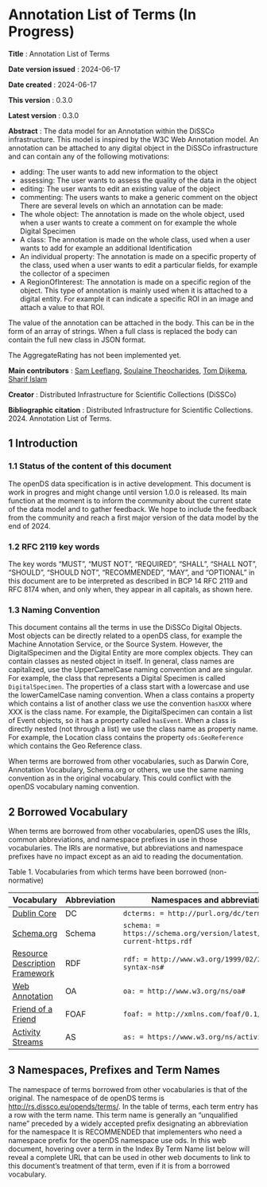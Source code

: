 # Annotation List of Terms (In Progress)

**Title**
: Annotation List of Terms

**Date version issued**
: 2024-06-17

**Date created**
: 2024-06-17

**This version**
: 0.3.0

**Latest version**
: 0.3.0

**Abstract**
: The data model for an Annotation within the DiSSCo infrastructure. This model is inspired by the W3C Web Annotation model.
An annotation can be attached to any digital object in the DiSSCo infrastructure and can contain any of the following motivations:  
- adding: The user wants to add new information to the object  
- assessing: The user wants to assess the quality of the data in the object  
- editing: The user wants to edit an existing value of the object  
- commenting: The users wants to make a generic comment on the object   
There are several levels on which an annotation can be made:  
- The whole object: The annotation is made on the whole object, used when a user wants to create a comment on for example the whole Digital Specimen  
- A class: The annotation is made on the whole class, used when a user wants to add for example an additional Identification  
- An individual property: The annotation is made on a specific property of the class, used when a user wants to edit a particular fields, for example the collector of a specimen  
- A RegionOfInterest: The annotation is made on a specific region of the object. This type of annotation is mainly used when it is attached to a digital entity. For example it can indicate a specific ROI in an image and attach a value to that ROI.  

The value of the annotation can be attached in the body.
This can be in the form of an array of strings.
When a full class is replaced the body can contain the full new class in JSON format.

The AggregateRating has not been implemented yet.

**Main contributors**
: [Sam Leeflang](https://orcid.org/0000-0002-5669-2769), [Soulaine Theocharides](https://orcid.org/0000-0001-7573-4330), [Tom Dijkema](https://orcid.org/0000-0001-9790-9277), [Sharif Islam](https://orcid.org/0000-0001-8050-0299)

**Creator**
: Distributed Infrastructure for Scientific Collections (DiSSCo)

**Bibliographic citation**
: Distributed Infrastructure for Scientific Collections. 2024. Annotation List of Terms.

## 1 Introduction <span id="1-introduction"></span>
### 1.1 Status of the content of this document <span id="11-status-of-the-content-of-this-document"></span>
The openDS data specification is in active development.
This document is work in progres and might change until version 1.0.0 is released.
Its main function at the moment is to inform the community about the current state of the data model and to gather feedback.
We hope to include the feedback from the community and reach a first major version of the data model by the end of 2024.

### 1.2 RFC 2119 key words <span id="12-rfc-2119-key-words"></span>
The key words “MUST”, “MUST NOT”, “REQUIRED”, “SHALL”, “SHALL NOT”, “SHOULD”, “SHOULD NOT”, “RECOMMENDED”, “MAY”, and “OPTIONAL” in this document are to be interpreted as described in BCP 14 RFC 2119 and RFC 8174 when, and only when, they appear in all capitals, as shown here.

### 1.3 Naming Convention <span id="13-categories-of-terms"></span>
This document contains all the terms in use the DiSSCo Digital Objects.
Most objects can be directly related to a openDS class, for example the Machine Annotation Service, or the Source System.
However, the DigitalSpecimen and the Digital Entity are more complex objects.
They can contain classes as nested object in itself.
In general, class names are capitalized, use the UpperCamelCase naming convention and are singular.
For example, the class that represents a Digital Specimen is called `DigitalSpecimen`.
The properties of a class start with a lowercase and use the lowerCamelCase naming convention.
When a class contains a property which contains a list of another class we use the convention `hasXXX` where XXX is the class name.
For example, the DigitalSpecimen can contain a list of Event objects, so it has a property called `hasEvent`.
When a class is directly nested (not through a list) we use the class name as property name.
For example, the Location class contains the property `ods:GeoReference` which contains the Geo Reference class.  

When terms are borrowed from other vocabularies, such as Darwin Core, Annotation Vocabulary, Schema.org or others, we use the same naming convention as in the original vocabulary.
This could conflict with the openDS vocabulary naming convention.

## 2 Borrowed Vocabulary <span id="2-borrowed-vocabulary"></span>
When terms are borrowed from other vocabularies, openDS uses the IRIs, common abbreviations, and namespace prefixes in use in those vocabularies. The IRIs are normative, but abbreviations and namespace prefixes have no impact except as an aid to reading the documentation.

Table 1. Vocabularies from which terms have been borrowed (non-normative)

| Vocabulary                                                       | Abbreviation | Namespaces and abbreviations                                               |
|------------------------------------------------------------------|--------------|----------------------------------------------------------------------------| 
| [Dublin Core](http://dublincore.org/documents/dcmi-terms/)       | DC           | `dcterms: = http://purl.org/dc/terms/`                                     |
| [Schema.org](https://schema.org/)                                | Schema       | `schema: =  https://schema.org/version/latest/schemaorg-current-https.rdf` |
| [Resource Description Framework](https://www.w3.org/RDF/)         | RDF          | `rdf: = http://www.w3.org/1999/02/22-rdf-syntax-ns#`                       |
| [Web Annotation](https://www.w3.org/TR/annotation-vocab/)         | OA           | `oa: = http://www.w3.org/ns/oa#`                                           |
| [Friend of a Friend](http://xmlns.com/foaf/spec/)                | FOAF         | `foaf: = http://xmlns.com/foaf/0.1/`                                       |
| [Activity Streams](https://www.w3.org/TR/activitystreams-vocabulary/) | AS         | `as: = https://www.w3.org/ns/activitystreams#`                             |


## 3 Namespaces, Prefixes and Term Names <span id="3-namespace-prefixes-term-names"></span>
The namespace of terms borrowed from other vocabularies is that of the original. 
The namespace of de openDS terms is http://rs.dissco.eu/opends/terms/. In the table of terms, each term entry has a row with the term name. 
This term name is generally an “unqualified name” preceded by a widely accepted prefix designating an abbreviation for the namespace It is RECOMMENDED that implementers who need a namespace prefix for the openDS namespace use ods. 
In this web document, hovering over a term in the Index By Term Name list below will reveal a complete URL that can be used in other web documents to link to this document’s treatment of that term, even if it is from a borrowed vocabulary. 
